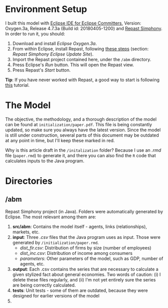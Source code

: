 # Environment Setup

I built this model with [Eclipse IDE for Eclipse Committers](https://www.eclipse.org/downloads/packages/release/oxygen/3a/eclipse-ide-eclipse-committers), Version: Oxygen.3a, Release 4.7.3a (Build id: 20180405-1200) and [Repast Simphony](https://repast.github.io/). In order to run it, you should:

1. Download and install *Eclipse Oxygen.3a*.
2. From within Eclipse, install Repast, following [these steps](https://repast.github.io/download.html) (section: *Repast Simphony Eclipse Update Site*). 
3. Import the Repast project contained here, under the `/abm` directory.
4. Press Eclipse's *Run* button. This will open the Repast view.
5. Press Repast's *Start* button.

**Tip**: If you have never worked with Repast, a good way to start is following [this](https://repast.github.io/docs/RepastJavaGettingStarted.pdf) tutorial. 

# The Model

The objective, the methodology, and a thorough description of the model can be found at `initialization/paper.pdf`. This file is being constantly updated, so make sure you always have the latest version. Since the model is still under construction, several parts of this document may be outdated at any point in time, but I'll keep these marked in red. 

Why is this article draft in the `/initalization` folder? Because I use an *.rmd* file (`paper.rmd`) to generate it, and there you can also find the `R` code that calculates inputs to the Java program. 

# Directories

## /abm

Repast Simphony project (in Java). Folders were automatically generated by Eclipse. The most relevant among them are:

1. **src/abm**: Contains the model itself - agents, links (relationships), markets, etc.
2. **input**: Three *.csv* files that the Java program uses as input. Those were generated by `/initialization/paper.rmd`. 
    * *dist_fir.csv*: Distribution of firms by size (number of employees)
    * *dist_inc.csv*: Distribution of income among consumers
    * *parameters*: Other parameters of the model, such as GDP, number of agents, etc.
3. **output**: Each .csv contains the series that are necessary to calculate a given stylized fact about general economies. Two words of caution: (i) I delete these files regularly, and (ii) I'm not yet entirely sure the series are being correctly calculated. 
4. **tests**: Unit tests - some of them are outdated, because they were designed for earlier versions of the model
5. 

